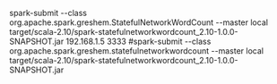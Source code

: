 spark-submit --class   org.apache.spark.greshem.StatefulNetworkWordCount  --master  local   target/scala-2.10/spark-statefulnetworkwordcount_2.10-1.0.0-SNAPSHOT.jar 192.168.1.5 3333
#spark-submit --class   org.apache.spark.greshem.statefulnetworkwordcount  --master  local   target/scala-2.10/spark-statefulnetworkwordcount_2.10-1.0.0-SNAPSHOT.jar






